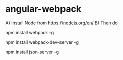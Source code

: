 # angular-webpack


A) Install Node from https://nodejs.org/en/
B) Then do

npm install webpack -g

npm install webpack-dev-server -g

npm install json-server -g
